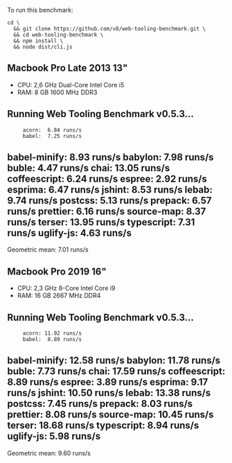 To run this benchmark:

```
cd \
  && git clone https://github.com/v8/web-tooling-benchmark.git \
  && cd web-tooling-benchmark \
  && npm install \
  && node dist/cli.js
```

## Macbook Pro Late 2013 13"

- CPU: 2,6 GHz Dual-Core Intel Core i5
- RAM: 8 GB 1600 MHz DDR3

Running Web Tooling Benchmark v0.5.3…
-------------------------------------
         acorn:  6.84 runs/s
         babel:  7.25 runs/s
  babel-minify:  8.93 runs/s
       babylon:  7.98 runs/s
         buble:  4.47 runs/s
          chai: 13.05 runs/s
  coffeescript:  6.24 runs/s
        espree:  2.92 runs/s
       esprima:  6.47 runs/s
        jshint:  8.53 runs/s
         lebab:  9.74 runs/s
       postcss:  5.13 runs/s
       prepack:  6.57 runs/s
      prettier:  6.16 runs/s
    source-map:  8.37 runs/s
        terser: 13.95 runs/s
    typescript:  7.31 runs/s
     uglify-js:  4.63 runs/s
-------------------------------------
Geometric mean:  7.01 runs/s

## Macbook Pro 2019 16"

- CPU: 2,3 GHz 8-Core Intel Core i9
- RAM: 16 GB 2667 MHz DDR4

Running Web Tooling Benchmark v0.5.3…
-------------------------------------
         acorn: 11.92 runs/s
         babel:  8.89 runs/s
  babel-minify: 12.58 runs/s
       babylon: 11.78 runs/s
         buble:  7.73 runs/s
          chai: 17.59 runs/s
  coffeescript:  8.89 runs/s
        espree:  3.89 runs/s
       esprima:  9.17 runs/s
        jshint: 10.50 runs/s
         lebab: 13.38 runs/s
       postcss:  7.45 runs/s
       prepack:  8.03 runs/s
      prettier:  8.08 runs/s
    source-map: 10.45 runs/s
        terser: 18.68 runs/s
    typescript:  8.94 runs/s
     uglify-js:  5.98 runs/s
-------------------------------------
Geometric mean:  9.60 runs/s
